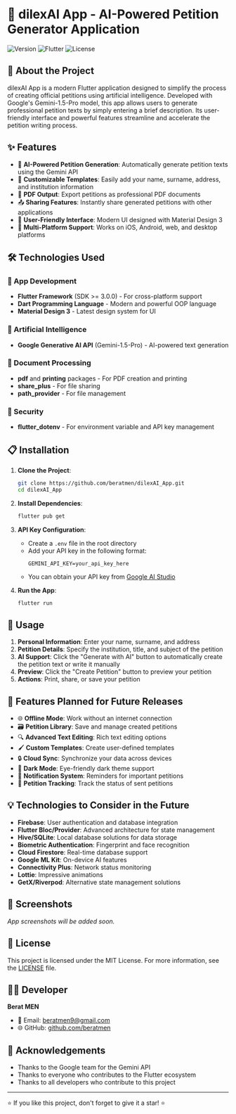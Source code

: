 # 📝 dilexAI App - AI-Powered Petition Generator Application

![Version](https://img.shields.io/badge/version-1.0.0-blue)
![Flutter](https://img.shields.io/badge/Flutter-3.0.0+-blue)
![License](https://img.shields.io/badge/license-MIT-green)

## 🚀 About the Project

dilexAI App is a modern Flutter application designed to simplify the process of creating official petitions using artificial intelligence. Developed with Google's Gemini-1.5-Pro model, this app allows users to generate professional petition texts by simply entering a brief description. Its user-friendly interface and powerful features streamline and accelerate the petition writing process.

## ✨ Features

- 🤖 **AI-Powered Petition Generation**: Automatically generate petition texts using the Gemini API
- 🔄 **Customizable Templates**: Easily add your name, surname, address, and institution information
- 📃 **PDF Output**: Export petitions as professional PDF documents
- 📤 **Sharing Features**: Instantly share generated petitions with other applications
- 🎨 **User-Friendly Interface**: Modern UI designed with Material Design 3
- 📱 **Multi-Platform Support**: Works on iOS, Android, web, and desktop platforms

## 🛠️ Technologies Used

### 📱 App Development
- **Flutter Framework** (SDK >= 3.0.0) - For cross-platform support
- **Dart Programming Language** - Modern and powerful OOP language
- **Material Design 3** - Latest design system for UI

### 🧠 Artificial Intelligence
- **Google Generative AI API** (Gemini-1.5-Pro) - AI-powered text generation

### 📄 Document Processing
- **pdf** and **printing** packages - For PDF creation and printing
- **share_plus** - For file sharing
- **path_provider** - For file management

### 🔐 Security
- **flutter_dotenv** - For environment variable and API key management

## 📋 Installation

1. **Clone the Project**:
   ```bash
   git clone https://github.com/beratmen/dilexAI_App.git
   cd dilexAI_App
   ```

2. **Install Dependencies**:
   ```bash
   flutter pub get
   ```

3. **API Key Configuration**:
   - Create a `.env` file in the root directory
   - Add your API key in the following format:
     ```
     GEMINI_API_KEY=your_api_key_here
     ```
   - You can obtain your API key from [Google AI Studio](https://makersuite.google.com/app/apikey)

4. **Run the App**:
   ```bash
   flutter run
   ```

## 📱 Usage

1. **Personal Information**: Enter your name, surname, and address
2. **Petition Details**: Specify the institution, title, and subject of the petition
3. **AI Support**: Click the "Generate with AI" button to automatically create the petition text or write it manually
4. **Preview**: Click the "Create Petition" button to preview your petition
5. **Actions**: Print, share, or save your petition

## 🔮 Features Planned for Future Releases

- 🌐 **Offline Mode**: Work without an internet connection
- 🗃️ **Petition Library**: Save and manage created petitions
- 🔍 **Advanced Text Editing**: Rich text editing options
- 🖌️ **Custom Templates**: Create user-defined templates
- 🔒 **Cloud Sync**: Synchronize your data across devices
- 🌙 **Dark Mode**: Eye-friendly dark theme support
- 🔔 **Notification System**: Reminders for important petitions
- 🔄 **Petition Tracking**: Track the status of sent petitions

## 💡 Technologies to Consider in the Future

- **Firebase**: User authentication and database integration
- **Flutter Bloc/Provider**: Advanced architecture for state management
- **Hive/SQLite**: Local database solutions for data storage
- **Biometric Authentication**: Fingerprint and face recognition
- **Cloud Firestore**: Real-time database support
- **Google ML Kit**: On-device AI features
- **Connectivity Plus**: Network status monitoring
- **Lottie**: Impressive animations
- **GetX/Riverpod**: Alternative state management solutions

## 📸 Screenshots

*App screenshots will be added soon.*

## 📄 License

This project is licensed under the MIT License. For more information, see the [LICENSE](LICENSE) file.

## 👨‍💻 Developer

**Berat MEN**
- 📧 Email: beratmen9@gmail.com
- 🌐 GitHub: [github.com/beratmen](https://github.com/beratmen)

## 🙏 Acknowledgements

- Thanks to the Google team for the Gemini API
- Thanks to everyone who contributes to the Flutter ecosystem
- Thanks to all developers who contribute to this project

---

⭐️ If you like this project, don't forget to give it a star! ⭐️